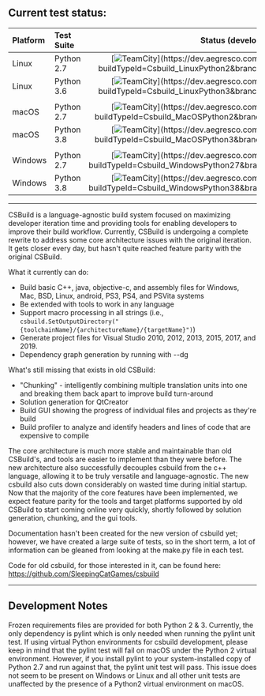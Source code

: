 ## **Current test status:**

**Platform** |  **Test Suite** | **Status (develop)**
:----------- |:--------------- | :------------------:
Linux        | Python 2.7      | [![TeamCity](https://dev.aegresco.com/teamcity/app/rest/builds/buildType:(id:Csbuild_LinuxPython2),branch:(develop)/statusIcon)](https://dev.aegresco.com/teamcity/viewType.html?buildTypeId=Csbuild_LinuxPython2&branch_Csbuild=develop&guest=1)
Linux        | Python 3.6      | [![TeamCity](https://dev.aegresco.com/teamcity/app/rest/builds/buildType:(id:Csbuild_LinuxPython3),branch:(develop)/statusIcon)](https://dev.aegresco.com/teamcity/viewType.html?buildTypeId=Csbuild_LinuxPython3&branch_Csbuild=develop&guest=1)
|||
macOS        | Python 2.7      | [![TeamCity](https://dev.aegresco.com/teamcity/app/rest/builds/buildType:(id:Csbuild_MacOSPython2),branch:(develop)/statusIcon)](https://dev.aegresco.com/teamcity/viewType.html?buildTypeId=Csbuild_MacOSPython2&branch_Csbuild=develop&guest=1)
macOS        | Python 3.8      | [![TeamCity](https://dev.aegresco.com/teamcity/app/rest/builds/buildType:(id:Csbuild_MacOSPython3),branch:(develop)/statusIcon)](https://dev.aegresco.com/teamcity/viewType.html?buildTypeId=Csbuild_MacOSPython3&branch_Csbuild=develop&guest=1)
|||
Windows      | Python 2.7      | [![TeamCity](https://dev.aegresco.com/teamcity/app/rest/builds/buildType:(id:Csbuild_WindowsPython27),branch:(develop)/statusIcon)](https://dev.aegresco.com/teamcity/viewType.html?buildTypeId=Csbuild_WindowsPython27&branch_Csbuild=develop&guest=1)
Windows      | Python 3.8      | [![TeamCity](https://dev.aegresco.com/teamcity/app/rest/builds/buildType:(id:Csbuild_WindowsPython38),branch:(develop)/statusIcon)](https://dev.aegresco.com/teamcity/viewType.html?buildTypeId=Csbuild_WindowsPython38&branch_Csbuild=develop&guest=1)

---

CSBuild is a language-agnostic build system focused on maximizing developer iteration time and providing tools for enabling developers to improve their build workflow. Currently, CSBuild is undergoing a complete rewrite to address some core architecture issues with the original iteration. It gets closer every day, but hasn't quite reached feature parity with the original CSBuild.

What it currently can do:
- Build basic C++, java, objective-c, and assembly files for Windows, Mac, BSD, Linux, android, PS3, PS4, and PSVita systems
- Be extended with tools to work in any language
- Support macro processing in all strings (i.e., `csbuild.SetOutputDirectory("{toolchainName}/{architectureName}/{targetName}")`)
- Generate project files for Visual Studio 2010, 2012, 2013, 2015, 2017, and 2019.
- Dependency graph generation by running with --dg

What's still missing that exists in old CSBuild:
- "Chunking" - intelligently combining multiple translation units into one and breaking them back apart to improve build turn-around
- Solution generation for QtCreator
- Build GUI showing the progress of individual files and projects as they're build
- Build profiler to analyze and identify headers and lines of code that are expensive to compile

The core architecture is much more stable and maintainable than old CSBuild's, and tools are easier to implement than they were before. The new architecture also successfully decouples csbuild from the c++ language, allowing it to be truly versatile and language-agnostic. The new csbuild also cuts down considerably on wasted time during initial startup. Now that the majority of the core features have been implemented, we expect feature parity for the tools and target platforms supported by old CSBuild to start coming online very quickly, shortly followed by solution generation, chunking, and the gui tools.

Documentation hasn't been created for the new version of csbuild yet; however, we have created a large suite of tests, so in the short term, a lot of information can be gleaned from looking at the make.py file in each test.

Code for old csbuild, for those interested in it, can be found here: https://github.com/SleepingCatGames/csbuild

---

## Development Notes

Frozen requirements files are provided for both Python 2 & 3.  Currently, the only dependency is pylint which is only needed when running the pylint unit test.  If using virtual Python environments for csbuild development, please keep in mind that the pylint test will fail on macOS under the Python 2 virtual environment.  However, if you install pylint to your system-installed copy of Python 2.7 and run against that, the pylint unit test will pass.  This issue does not seem to be present on Windows or Linux and all other unit tests are unaffected by the presence of a Python2 virtual environment on macOS.
